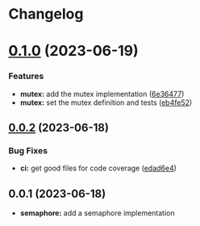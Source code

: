 # Changelog

# [0.1.0](https://github.com/heap-code/concurrency-synchronization/compare/v0.0.2...v0.1.0) (2023-06-19)


### Features

* **mutex:** add the mutex implementation ([6e36477](https://github.com/heap-code/concurrency-synchronization/commit/6e36477cc75ec6f8eb8bd35bb407f4107483cd8f))
* **mutex:** set the mutex definition and tests ([eb4fe52](https://github.com/heap-code/concurrency-synchronization/commit/eb4fe52efc73ec85e7eab887b5a32684444e1327))

## [0.0.2](https://github.com/heap-code/concurrency-synchronization/compare/v0.0.1...v0.0.2) (2023-06-18)


### Bug Fixes

* **ci:** get good files for code coverage ([edad6e4](https://github.com/heap-code/concurrency-synchronization/commit/edad6e4eae7b2610dcd82ba1a2c39a998fdc0938))

## 0.0.1 (2023-06-18)

* **semaphore:** add a semaphore implementation